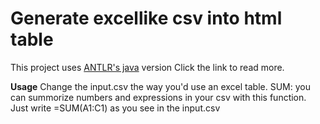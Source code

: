 # Generate excellike csv into html table
This project uses  [ANTLR's java](https://github.com/antlr/antlr4/blob/master/doc/java-target.md) version
Click the link to read more.


**Usage**
Change the input.csv the way you'd use an excel table. 
SUM: you can summorize numbers and expressions in your csv with this function.
Just write =SUM(A1:C1) as you see in the input.csv

